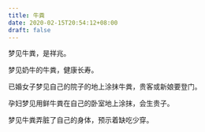```yaml
---
title: 牛粪
date: 2020-02-15T20:54:12+08:00
draft: false
---
```


梦见牛粪，是祥兆。

梦见奶牛的牛粪，健康长寿。

已婚女子梦见自己的院子的地上涂抹牛粪，贵客或新娘要登门。

孕妇梦见用鲜牛粪在自己的卧室地上涂抹，会生贵子。

梦见牛粪弄脏了自己的身体，预示着缺吃少穿。